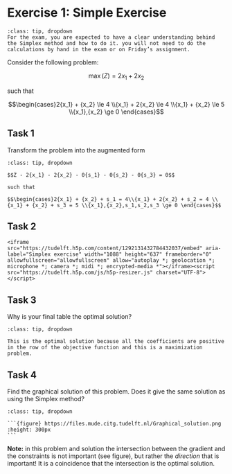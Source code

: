 # Exercise 1: Simple Exercise

```{admonition} MUDE Exam Information
:class: tip, dropdown
For the exam, you are expected to have a clear understanding behind the Simplex method and how to do it. you will not need to do the calculations by hand in the exam or on Friday’s assignment.
```

Consider the following problem:

$$\max \left( Z \right) = 2{x_1} + 2{x_2}$$

such that

$$\begin{cases}2{x_1} + {x_2} \le 4 \\{x_1} + 2{x_2} \le 4 \\{x_1} + {x_2} \le 5 \\{x_1},{x_2} \ge 0 \end{cases}$$ 

## Task 1

Transform the problem into the augmented form

```{admonition} Solution
:class: tip, dropdown

$$Z - 2{x_1} - 2{x_2} - 0{s_1} - 0{s_2} - 0{s_3} = 0$$

such that

$$\begin{cases}2{x_1} + {x_2} + s_1 = 4\\{x_1} + 2{x_2} + s_2 = 4 \\{x_1} + {x_2} + s_3 = 5 \\{x_1},{x_2},s_1,s_2,s_3 \ge 0 \end{cases}$$ 

```

## Task 2

```{div} full-width
<iframe src="https://tudelft.h5p.com/content/1292131432784432037/embed" aria-label="Simplex exercise" width="1088" height="637" frameborder="0" allowfullscreen="allowfullscreen" allow="autoplay *; geolocation *; microphone *; camera *; midi *; encrypted-media *"></iframe><script src="https://tudelft.h5p.com/js/h5p-resizer.js" charset="UTF-8"></script>
```


## Task 3
Why is your final table the optimal solution?

```{admonition} Solution
:class: tip, dropdown

This is the optimal solution because all the coefficients are positive in the row of the objective function and this is a maximization problem.

```
## Task 4
Find the graphical solution of this problem. Does it give the same solution as using the Simplex method?

````{admonition} Solution
:class: tip, dropdown

```{figure} https://files.mude.citg.tudelft.nl/Graphical_solution.png
:height: 300px
```

````

**Note:** in this problem and solution the intersection between the gradient and the constraints is not important (see figure), but rather the _direction_ that is important! It is a coincidence that the intersection is the optimal solution.